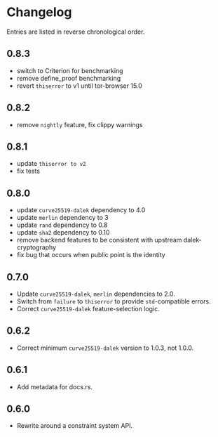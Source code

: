 # Changelog

Entries are listed in reverse chronological order.

## 0.8.3
* switch to Criterion for benchmarking
* remove define_proof benchmarking
* revert `thiserror` to v1 until tor-browser 15.0


## 0.8.2
* remove `nightly` feature, fix clippy warnings

## 0.8.1
* update `thiserror to v2`
* fix tests

## 0.8.0
* update `curve25519-dalek` dependency to 4.0
* update `merlin` dependency to 3
* update `rand` dependency to 0.8
* update `sha2` dependency to 0.10
* remove backend features to be consistent with upstream dalek-cryptography
* fix bug that occurs when public point is the identity 

## 0.7.0

* Update `curve25519-dalek`, `merlin` dependencies to 2.0.
* Switch from `failure` to `thiserror` to provide `std`-compatible errors.
* Correct `curve25519-dalek` feature-selection logic.

## 0.6.2

* Correct minimum `curve25519-dalek` version to 1.0.3, not 1.0.0.

## 0.6.1

* Add metadata for docs.rs.

## 0.6.0

* Rewrite around a constraint system API.

